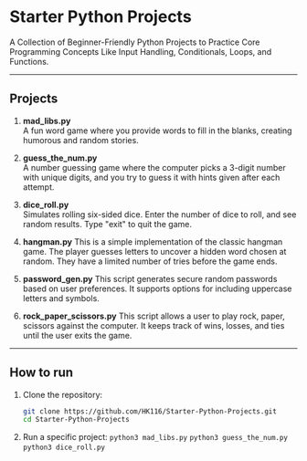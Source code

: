 # Starter Python Projects

A Collection of Beginner-Friendly Python Projects to Practice Core Programming Concepts Like Input Handling, Conditionals, Loops, and Functions.

---

## Projects

1. **mad_libs.py**  
   A fun word game where you provide words to fill in the blanks, creating humorous and random stories.

2. **guess_the_num.py**  
   A number guessing game where the computer picks a 3-digit number with unique digits, and you try to guess it with hints given after each attempt.

3. **dice_roll.py**  
   Simulates rolling six-sided dice. Enter the number of dice to roll, and see random results. Type "exit" to quit the game.

4. **hangman.py**
   This is a simple implementation of the classic hangman game. The player guesses letters to uncover a hidden word chosen at random. They have a limited number of tries before the game ends.

5. **password_gen.py**
   This script generates secure random passwords based on user preferences. It supports options for including uppercase letters and symbols.

6. **rock_paper_scissors.py**
   This script allows a user to play rock, paper, scissors against the computer. It keeps track of wins, losses, and ties until the user exits the game.

---

## How to run

1. Clone the repository:
   ```bash
   git clone https://github.com/HK116/Starter-Python-Projects.git
   cd Starter-Python-Projects
2. Run a specific project:
  ```python3 mad_libs.py```
  ```python3 guess_the_num.py```
  ```python3 dice_roll.py```
